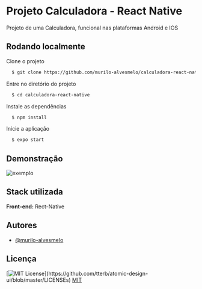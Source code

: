 
# Projeto Calculadora - React Native

Projeto de uma Calculadora, funcional nas plataformas Android e IOS


## Rodando localmente

Clone o projeto

```bash
  $ git clone https://github.com/murilo-alvesmelo/calculadora-react-native-.git
```

Entre no diretório do projeto

```bash
  $ cd calculadora-react-native
```

Instale as dependências

```bash
  $ npm install
```

Inicie a aplicação

```bash
  $ expo start
```


## Demonstração
![exemplo](https://user-images.githubusercontent.com/83835393/168340185-c9c3df11-a71e-4a55-b5d6-7f989e2569c1.png)


## Stack utilizada

**Front-end:** Rect-Native


## Autores

- [@murilo-alvesmelo](https://github.com/murilo-alvesmelo)


## Licença
[![MIT License](https://img.shields.io/apm/l/atomic-design-ui.svg?)](https://github.com/tterb/atomic-design-ui/blob/master/LICENSEs)
[MIT](https://choosealicense.com/licenses/mit/)
